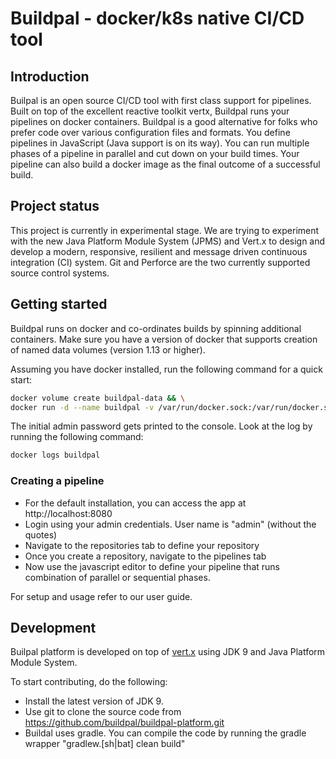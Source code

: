 # Buildpal - docker/k8s native CI/CD tool
## Introduction
Builpal is an open source CI/CD tool with first class support for pipelines. Built on top of the excellent reactive toolkit vertx, Buildpal runs your pipelines on docker containers. Buildpal is a good alternative for folks who prefer code over various configuration files and formats. You define pipelines in JavaScript (Java support is on its way). You can run multiple phases of a pipeline in parallel and cut down on your build times. Your pipeline can also build a docker image as the final outcome of a successful build.  

## Project status
This project is currently in experimental stage. We are trying to experiment with the new Java Platform Module System (JPMS) and Vert.x to design and develop a modern, responsive, resilient and message driven continuous integration (CI) system. Git and Perforce are the two currently supported source control systems.

## Getting started
Buildpal runs on docker and co-ordinates builds by spinning additional containers. Make sure you have a version of docker that supports creation of named data volumes (version 1.13 or higher). 

Assuming you have docker installed, run the following command for a quick start:
```bash
docker volume create buildpal-data && \
docker run -d --name buildpal -v /var/run/docker.sock:/var/run/docker.sock -v buildpal-data:/buildpal/data -p 8080:8080 -p 55555:55555 buildpal/buildpal
```
The initial admin password gets printed to the console. Look at the log by running the following command:
```bash
docker logs buildpal
```

### Creating a pipeline
* For the default installation, you can access the app at http://localhost:8080
* Login using your admin credentials. User name is "admin" (without the quotes)
* Navigate to the repositories tab to define your repository
* Once you create a repository, navigate to the pipelines tab
* Now use the javascript editor to define your pipeline that runs combination of parallel or sequential phases.

For setup and usage refer to our user guide.

## Development
Builpal platform is developed on top of [vert.x](http://vertx.io/) using JDK 9 and Java Platform Module System.

To start contributing, do the following:
* Install the latest version of JDK 9.
* Use git to clone the source code from https://github.com/buildpal/buildpal-platform.git
* Buildal uses gradle. You can compile the code by running the gradle wrapper "gradlew.[sh|bat] clean build"
